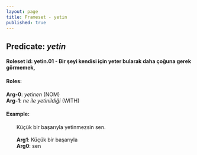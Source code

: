 ```yaml
---
layout: page
title: Frameset - yetin
published: true
---
```

<h2>Predicate: <i>yetin</i></h2>
<h4>Roleset id: yetin.01 - Bir şeyi kendisi için yeter bularak daha çoğuna gerek görmemek,<br>
<h4>Roles:</h4>
<b>Arg-0</b>: <i>yetinen</i>  (NOM) <br>
<b>Arg-1</b>: <i>ne ile yetinildiği</i>  (WITH) <br>
<h4>Example:</h4>
&emsp;&emsp;Küçük bir başarıyla yetinmezsin sen.<br><br>
&emsp;&emsp;<b>Arg1</b>:  Küçük bir başarıyla<br>
&emsp;&emsp;<b>Arg0</b>:  sen<br>


